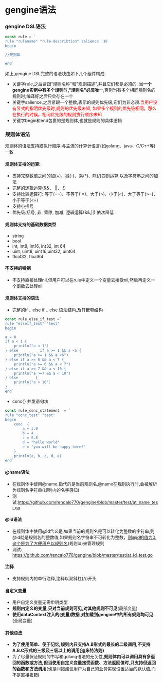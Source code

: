 # gengine语法

### gengine DSL语法
```go
const rule = `
rule "rulename" "rule-describtion" salience  10
begin

//规则体

end`
```
如上,gengine DSL完整的语法块由如下几个组件构成:
- 关键字rule,之后紧跟"规则名称"和"规则描述",并且它们都是必须的. 当****一个gengine实例中有多个规则时,"规则名"必须唯一****,否则当有多个相同规则名的规则时,编译好之后只会存在一个
- 关键字salience,之后紧跟一个整数,表示的规则优先级,它们为非必须.<font color=red >当用户没有显式的指明优先级时,规则的优先级未知, 如果多个规则的优先级相同，那么在执行的时候，相同优先级的规则执行顺序未知</font>
- 关键字begin和end包裹的是规则体,也就是规则的具体逻辑

### 规则体语法

 规则体的语法支持或执行顺序,与主流的计算计语言(如golang、java、C/C++等)一致

#### 规则体支持的运算:
- 支持完整数值之间的加(+)、减(-)、乘(*)、除(/)四则运算,以及字符串之间的加法
- 完整的逻辑运算(&&、 ||、 !)
- 支持比较运算符: 等于(==)、不等于(!=)、大于(\>)、小于(<)、大于等于(\>=)、小于等于(<=)
- 支持小括号
- 优先级:括号, 非, 乘除, 加减, 逻辑运算(&&,||) 依次降低  

#### 规则体支持的基础数据类型
- string
- bool
- int, int8, int16, int32, int 64
- uint, uint8, uint16,uint32, uint64
- float32, float64

#### 不支持的特例
- 不支持直接处理nil,但用户可以在rule中定义一个变量去接受nil,然后再定义一个函数去处理nil

#### 规则体支持的语法
- 完整的if .. else if .. else 语法结构,及其嵌套结构

```go
const rule_else_if_test =`
rule "elseif_test" "test"
begin

a = 8
if a < 1 {
	println("a < 1")
} else          if a >= 1 && a <6 {
	println("a >= 1 && a <6")
} else if a >= 6 && a < 7 {
	println("a >= 6 && a < 7")
} else if a >= 7 && a < 10 {
	println("a >=7 && a < 10")
} else        {
	println("a > 10")
}
end`
```

- conc{} 并发语句块 

```go
const rule_conc_statement  = `
rule "conc_test" "test" 
begin
	conc  { 
		a = 3.0
		b = 4
		c = 6.8
		d = "hello world"
        e = "you will be happy here!"
	}
	println(a, b, c, d, e)
end`
```


#### @name语法
- 在规则体中使用@name,指代的是当前规则名,@name在规则执行时,会被解析为规则名字符串(规则内的名字感知)
- 测试:https://github.com/rencalo770/gengine/blob/master/test/at_name_test.go

#### @id语法
- 在规则体中使用@id含义是,如果当前的规则名是可以转化为整数的字符串,则@id就是规则名的整数值,如果规则名字符串不可转化为整数，则@id的值为0.这个是为了方便用户以规则名(规则id)来管理规则
- 测试: https://github.com/rencalo770/gengine/blob/master/test/at_id_test.go


#### 注释
- 支持规则内的单行注释,注释以双斜杠(//)开头 

#### 自定义变量
- 用户自定义变量无需申明类型
- ****规则内定义的变量,只对当前规则可见,对其他规则不可见****(局部变量)
- ****使用dataContext注入的(变量)数据,对加载到gengine中的所有规则均可见****(全局变量)

#### 其他语法

- **为了使用简单、便于记忆,规则内只支持A.B形式的最长的二级调用,不支持A.B.C形式的三级及三级以上的调用(迪米特法则)**
- 为了尽量保证规则的书写和golang语法的无关性,**规则体内可以调用具有多返回的函数或方法,但当使用自定义变量接受函数、方法返回值时,只支持但返回的函数和方法调用**(也是间接建议用户为自己的业务实现设置适当的默认值,而不是直接报错)


